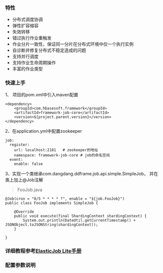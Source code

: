 ### 特性

* 分布式调度协调
* 弹性扩容缩容
* 失效转移
* 错过执行作业重触发
* 作业分片一致性，保证同一分片在分布式环境中仅一个执行实例
* 自诊断并修复分布式不稳定造成的问题
* 支持并行调度
* 支持作业生命周期操作
* 丰富的作业类型

### 快速上手

1、 项目的pom.xml中引入maven配置

```
<dependency>
	<groupId>com.hbasesoft.framework</groupId>
	<artifactId>framework-job-core</artifactId>
	<version>${project.parent.version}</version>
</dependency>
```

2、在application.yml中配置zookeeper

```
job:
  register:
    url: localhost:2181   # zookeeper的地址
    namespace: framework-job-core # job的命名空间
  event:
    enable: false
```

3、实现一个类继承com.dangdang.ddframe.job.api.simple.SimpleJob， 并在类上加上@Job注解

> FooJob.java

```
@Job(cron = "0/5 * * * * ?", enable = "${job.FooJob}")
public class FooJob implements SimpleJob {

    @Override
    public void execute(final ShardingContext shardingContext) {
        System.out.println(DateUtil.getCurrentTimestamp() + JSONObject.toJSONString(shardingContext));
    }

}
```

### 详细教程参考[ElasticJob Lite手册](http://elasticjob.io/docs/elastic-job-lite/00-overview/)

### 配置参数说明
